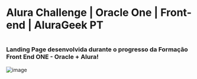 <h1>Alura Challenge | Oracle One | Front-end | AluraGeek PT<h1>

<h3>Landing Page desenvolvida durante o progresso da Formação Front End ONE - Oracle + Alura!</h3>

 ![image](https://user-images.githubusercontent.com/76872352/170157565-e15428a1-7e47-4dac-9f95-9197e5054a1d.png)
